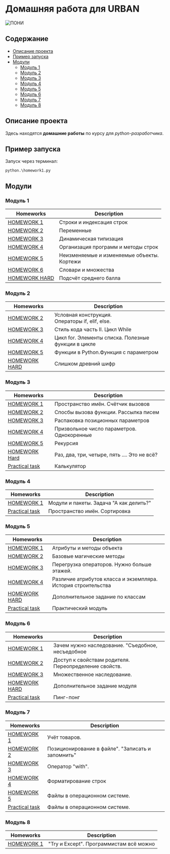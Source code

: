 # Домашняя работа для URBAN

![ПОНИ](https://pa1.aminoapps.com/7044/dfb2245ea060ea76fde4ee0ddea7d5aa464a2dacr1-320-256_00.gif)

## Содержание

* [Описание проекта](#title1)
* [Пример запуска](#title1_1)
* [Модули](#title2_1)
    * [Модуль 1](#title2)
    * [Модуль 2](#title3)
    * [Модуль 3](#title4)
    * [Модуль 4](#title5)
    * [Модуль 5](#title6)
    * [Модуль 6](#title7)
    * [Модуль 7](#title8)
    * [Модуль 8](#title9)

## <a id="title1">Описание проекта</a>

Здесь находятся **домашние работы** по курсу для *python-разработчика*.

## <a id="title1_1">Пример запуска</a>

Запуск через терминал:

```shell
python.\homework1.py
```

## <a id="title2_1">Модули</a>

### <a id="title2">Модуль 1</a>

| Homeworks                                | Description                                     |
|------------------------------------------|-------------------------------------------------|
| [HOMEWORK 1](module1/homework1.py)       | Строки и индексация строк                       |
| [HOMEWORK 2](module1/homework2.py)       | Переменные                                      |
| [HOMEWORK 3](module1/homework3.py)       | Динамическая типизация                          |
| [HOMEWORK 4](module1/homework4.py)       | Организация программ и методы строк             |
| [HOMEWORK 5](module1/homework5.py)       | Неизменяемые и изменяемые объекты. <br/>Кортежи |
| [HOMEWORK 6](module1/homework6.py)       | Словари и множества                             |
| [HOMEWORK HARD](module1/module1hard..py) | Подсчёт среднего балла                          |

### <a id="title3">Модуль 2</a>

| Homeworks                                 | Description                                          |
|-------------------------------------------|------------------------------------------------------|
| [HOMEWORK 2](module2/module_2_2.py)       | Условная конструкция. <br/>Операторы if, elif, else. |
| [HOMEWORK 3](module2/module_2_3.py)       | Стиль кода часть II. Цикл While                      |
| [HOMEWORK 4](module2/module_2_4.py)       | Цикл for. Элементы списка. Полезные функции в цикле  |
| [HOMEWORK 5](module2/module_2_5.py)       | Функции в Python.Функция с параметром                |
| [HOMEWORK HARD](module2/module_2_hard.py) | Слишком древний шифр                                 |

### <a id="title4">Модуль 3</a>

| Homeworks                                        | Description                                  |
|--------------------------------------------------|----------------------------------------------|
| [HOMEWORK 1](module3/module_3_1.py)              | Пространство имён. Счётчик вызовов           |
| [HOMEWORK 2](module3/module_3_2.py)              | Спосбы вызова функции. Рассылка писем        |
| [HOMEWORK 3](module3/module_3_3.py)              | Распаковка позиционных параметров            |
| [HOMEWORK 4](module3/module_3_4.py)              | Призвольное число параметров. Однокоренные   |
| [HOMEWORK 5](module3/module_3_5.py)              | Рекурсия                                     |
| [HOMEWORK Hard](module3/module_3_hard.py)        | Раз, два, три, четыре, пять .... Это не всё? |
| [Practical task](module3/module_3_calculator.py) | Калькулятор                                  |

### <a id="title5">Модуль 4</a>

| Homeworks                             | Description                             |
|---------------------------------------|-----------------------------------------|
| [HOMEWORK 1](module4/module_4_1.py)   | Модули и пакеты. Задача "А как делить?" |
| [Practical task](module4/sortfunc.py) | Пространство имён. Сортировка           |

### <a id="title6">Модуль 5</a>

| Homeworks                                 | Description                                                   |
|-------------------------------------------|---------------------------------------------------------------|
| [HOMEWORK 1](module5/module_5_1_and_2.py) | Атрибуты и методы объекта                                     |
| [HOMEWORK 2](module5/module_5_1_and_2.py) | Базовые магические методы                                     |
| [HOMEWORK 3](module5/module_5_3.py)       | Перегрузка операторов. Нужно больше этажей.                   |
| [HOMEWORK 4](module5/module_5_4.py)       | Различие атрибутов класса и экземпляра. История строительства |
| [HOMEWORK HARD](module5/module_5_hard.py) | Дополнительное задание по классам                             |
| [Practical task](module5/practice_5)      | Практический модуль                                           |

### <a id="title7">Модуль 6</a>

| Homeworks                                 | Description                                           |
|-------------------------------------------|-------------------------------------------------------|
| [HOMEWORK 1](module6/module_6_1.py)       | Зачем нужно наследование. "Съедобное, несъедобное     |
| [HOMEWORK 2](module6/module_6_2.py)       | Доступ к свойствам родителя. Переопределение свойств. |
| [HOMEWORK 3](module6/module_6_3.py)       | Множественное наследование.                           |
| [HOMEWORK HARD](module6/module_6_hard.py) | Дополнительное задание модуля                         |
| [Practical task](module6/practice_6)      | Пинг-понг                                             |

### <a id="title8">Модуль 7</a>

| Homeworks                               | Description                                       |
|-----------------------------------------|---------------------------------------------------|
| [HOMEWORK 1](module7/module_7_1.py)     | Учёт товаров.                                     |
| [HOMEWORK 2](module7/module_7_2.py)     | Позиционирование в файле". "Записать и запомнить" |
| [HOMEWORK 3](module7/module_7_3.py)     | Оператор "with".                                  |
| [HOMEWORK 4](module7/module_7_4.py)     | Форматирование строк                              |
| [HOMEWORK 5](module7/module_7_5.py)     | Файлы в операционном системе.                     |
| [Practical task](module7/practice_7.py) | Файлы в операционном системе.                     |

### <a id="title9">Модуль 8</a>

| Homeworks                           | Description                             |
|-------------------------------------|-----------------------------------------|
| [HOMEWORK 1](module8/module_8_1.py) | "Try и Except". Программистам всё можно |
